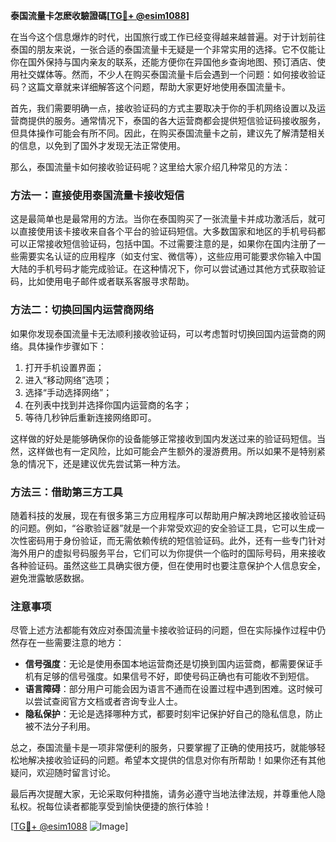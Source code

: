 **泰国流量卡怎麽收驗證碼[[TG💪+ @esim1088](https://t.me/s/esim1088)]**

在当今这个信息爆炸的时代，出国旅行或工作已经变得越来越普遍。对于计划前往泰国的朋友来说，一张合适的泰国流量卡无疑是一个非常实用的选择。它不仅能让你在国外保持与国内亲友的联系，还能方便你在异国他乡查询地图、预订酒店、使用社交媒体等。然而，不少人在购买泰国流量卡后会遇到一个问题：如何接收验证码？这篇文章就来详细解答这个问题，帮助大家更好地使用泰国流量卡。

首先，我们需要明确一点，接收验证码的方式主要取决于你的手机网络设置以及运营商提供的服务。通常情况下，泰国的各大运营商都会提供短信验证码接收服务，但具体操作可能会有所不同。因此，在购买泰国流量卡之前，建议先了解清楚相关的信息，以免到了国外才发现无法正常使用。

那么，泰国流量卡如何接收验证码呢？这里给大家介绍几种常见的方法：

### 方法一：直接使用泰国流量卡接收短信

这是最简单也是最常用的方法。当你在泰国购买了一张流量卡并成功激活后，就可以直接使用该卡接收来自各个平台的验证码短信。大多数国家和地区的手机号码都可以正常接收短信验证码，包括中国。不过需要注意的是，如果你在国内注册了一些需要实名认证的应用程序（如支付宝、微信等），这些应用可能要求你输入中国大陆的手机号码才能完成验证。在这种情况下，你可以尝试通过其他方式获取验证码，比如使用电子邮件或者联系客服寻求帮助。

### 方法二：切换回国内运营商网络

如果你发现泰国流量卡无法顺利接收验证码，可以考虑暂时切换回国内运营商的网络。具体操作步骤如下：
1. 打开手机设置界面；
2. 进入“移动网络”选项；
3. 选择“手动选择网络”；
4. 在列表中找到并选择你国内运营商的名字；
5. 等待几秒钟后重新连接网络即可。

这样做的好处是能够确保你的设备能够正常接收到国内发送过来的验证码短信。当然，这样做也有一定风险，比如可能会产生额外的漫游费用。所以如果不是特别紧急的情况下，还是建议优先尝试第一种方法。

### 方法三：借助第三方工具

随着科技的发展，现在有很多第三方应用程序可以帮助用户解决跨地区接收验证码的问题。例如，“谷歌验证器”就是一个非常受欢迎的安全验证工具，它可以生成一次性密码用于身份验证，而无需依赖传统的短信验证码。此外，还有一些专门针对海外用户的虚拟号码服务平台，它们可以为你提供一个临时的国际号码，用来接收各种验证码。虽然这些工具确实很方便，但在使用时也要注意保护个人信息安全，避免泄露敏感数据。

### 注意事项

尽管上述方法都能有效应对泰国流量卡接收验证码的问题，但在实际操作过程中仍然存在一些需要注意的地方：
- **信号强度**：无论是使用泰国本地运营商还是切换到国内运营商，都需要保证手机有足够的信号强度。如果信号不好，即使号码正确也有可能收不到短信。
- **语言障碍**：部分用户可能会因为语言不通而在设置过程中遇到困难。这时候可以尝试查阅官方文档或者咨询专业人士。
- **隐私保护**：无论是选择哪种方式，都要时刻牢记保护好自己的隐私信息，防止被不法分子利用。

总之，泰国流量卡是一项非常便利的服务，只要掌握了正确的使用技巧，就能够轻松地解决接收验证码的问题。希望本文提供的信息对你有所帮助！如果你还有其他疑问，欢迎随时留言讨论。

最后再次提醒大家，无论采取何种措施，请务必遵守当地法律法规，并尊重他人隐私权。祝每位读者都能享受到愉快便捷的旅行体验！

[[TG💪+ @esim1088](https://t.me/s/esim1088) ![Image](https://i.postimg.cc/4NQfJmqS/Snipaste-2025-05-13-00-14-12.png)]